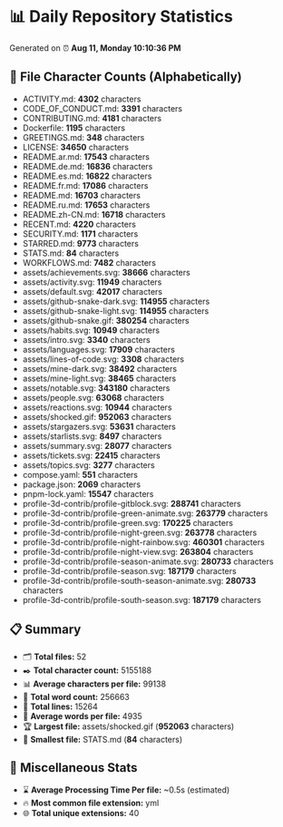 # 📊 Daily Repository Statistics
Generated on ⏰ **Aug 11, Monday 10:10:36 PM**

## 📂 File Character Counts (Alphabetically)
- ACTIVITY.md: **4302** characters
- CODE_OF_CONDUCT.md: **3391** characters
- CONTRIBUTING.md: **4181** characters
- Dockerfile: **1195** characters
- GREETINGS.md: **348** characters
- LICENSE: **34650** characters
- README.ar.md: **17543** characters
- README.de.md: **16836** characters
- README.es.md: **16822** characters
- README.fr.md: **17086** characters
- README.md: **16703** characters
- README.ru.md: **17653** characters
- README.zh-CN.md: **16718** characters
- RECENT.md: **4220** characters
- SECURITY.md: **1171** characters
- STARRED.md: **9773** characters
- STATS.md: **84** characters
- WORKFLOWS.md: **7482** characters
- assets/achievements.svg: **38666** characters
- assets/activity.svg: **11949** characters
- assets/default.svg: **42017** characters
- assets/github-snake-dark.svg: **114955** characters
- assets/github-snake-light.svg: **114955** characters
- assets/github-snake.gif: **380254** characters
- assets/habits.svg: **10949** characters
- assets/intro.svg: **3340** characters
- assets/languages.svg: **17909** characters
- assets/lines-of-code.svg: **3308** characters
- assets/mine-dark.svg: **38492** characters
- assets/mine-light.svg: **38465** characters
- assets/notable.svg: **343180** characters
- assets/people.svg: **63068** characters
- assets/reactions.svg: **10944** characters
- assets/shocked.gif: **952063** characters
- assets/stargazers.svg: **53631** characters
- assets/starlists.svg: **8497** characters
- assets/summary.svg: **28077** characters
- assets/tickets.svg: **22415** characters
- assets/topics.svg: **3277** characters
- compose.yaml: **551** characters
- package.json: **2069** characters
- pnpm-lock.yaml: **15547** characters
- profile-3d-contrib/profile-gitblock.svg: **288741** characters
- profile-3d-contrib/profile-green-animate.svg: **263779** characters
- profile-3d-contrib/profile-green.svg: **170225** characters
- profile-3d-contrib/profile-night-green.svg: **263778** characters
- profile-3d-contrib/profile-night-rainbow.svg: **460301** characters
- profile-3d-contrib/profile-night-view.svg: **263804** characters
- profile-3d-contrib/profile-season-animate.svg: **280733** characters
- profile-3d-contrib/profile-season.svg: **187179** characters
- profile-3d-contrib/profile-south-season-animate.svg: **280733** characters
- profile-3d-contrib/profile-south-season.svg: **187179** characters

## 📋 Summary
- 🗂️ **Total files:** 52
- ✒️ **Total character count:** 5155188
- 📊 **Average characters per file:** 99138
- 📝 **Total word count:** 256663
- 🧾 **Total lines:** 15264
- 📐 **Average words per file:** 4935
- 🏆 **Largest file:** assets/shocked.gif (**952063** characters)
- 🥉 **Smallest file:** STATS.md (**84** characters)

## 🌟 Miscellaneous Stats
- ⌛ **Average Processing Time Per file:** ~0.5s (estimated)
- 🔥 **Most common file extension:** yml
- 🌐 **Total unique extensions:** 40
